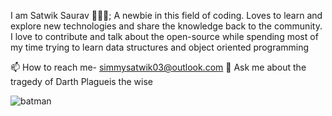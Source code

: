 I am Satwik Saurav 👨🏻‍💻; A newbie in this field of coding. Loves to learn and explore new technologies and share the knowledge back to the community. I love to contribute and talk about the open-source while spending most of my time trying to learn data structures and object oriented programming

📫 How to reach me- simmysatwik03@outlook.com
💬 Ask me about the tragedy of Darth Plagueis the wise

<!--
**satwikambashta/satwikambashta** is a ✨ _special_ ✨ repository because its `README.md` (this file) appears on your GitHub profile.

Here are some ideas to get you started:

- 🔭 I’m currently working on ...
- 🌱 I’m currently learning ...![batman (1)](https://user-images.githubusercontent.com/113183355/201486258-711e4c6d-8985-4e25-9685-1ff140532f3f.gif)

- 👯 I’m looking to collaborate on ...
- 🤔 I’m looking for help with ...
- 💬 Ask me about ...
- 📫 How to reach me: ...
- 😄 Pronouns: ...
- ⚡ Fun fact: ...
-->
![batman](https://user-images.githubusercontent.com/113183355/201486270-e3c39a57-4d45-4e26-80a1-8df50ec3f4e8.gif)
